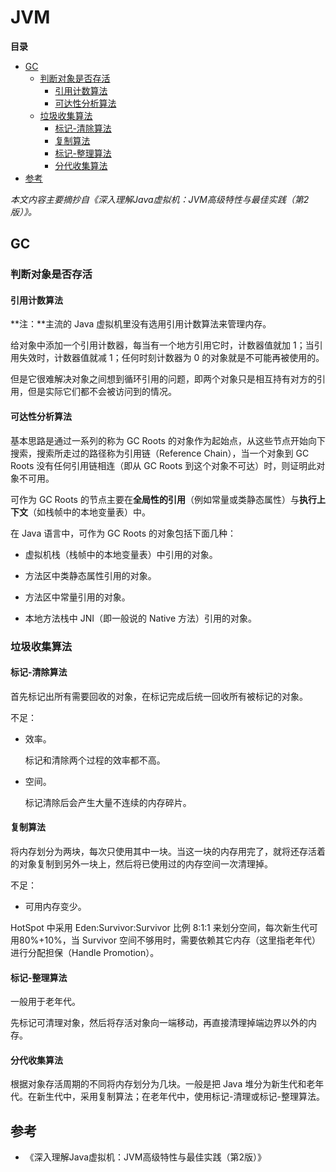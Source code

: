 # JVM

**目录**

<!-- vim-markdown-toc GFM -->
* [GC](#gc)
    * [判断对象是否存活](#判断对象是否存活)
        * [引用计数算法](#引用计数算法)
        * [可达性分析算法](#可达性分析算法)
    * [垃圾收集算法](#垃圾收集算法)
        * [标记-清除算法](#标记-清除算法)
        * [复制算法](#复制算法)
        * [标记-整理算法](#标记-整理算法)
        * [分代收集算法](#分代收集算法)
* [参考](#参考)

<!-- vim-markdown-toc -->

*本文内容主要摘抄自《深入理解Java虚拟机：JVM高级特性与最佳实践（第2版）》。*

## GC

### 判断对象是否存活

#### 引用计数算法

**注：**主流的 Java 虚拟机里没有选用引用计数算法来管理内存。

给对象中添加一个引用计数器，每当有一个地方引用它时，计数器值就加 1；当引用失效时，计数器值就减 1；任何时刻计数器为 0 的对象就是不可能再被使用的。

但是它很难解决对象之间想到循环引用的问题，即两个对象只是相互持有对方的引用，但是实际它们都不会被访问到的情况。

#### 可达性分析算法

基本思路是通过一系列的称为 GC Roots 的对象作为起始点，从这些节点开始向下搜索，搜索所走过的路径称为引用链（Reference Chain），当一个对象到 GC Roots 没有任何引用链相连（即从 GC Roots 到这个对象不可达）时，则证明此对象不可用。

可作为 GC Roots 的节点主要在**全局性的引用**（例如常量或类静态属性）与**执行上下文**（如栈帧中的本地变量表）中。

在 Java 语言中，可作为 GC Roots 的对象包括下面几种：

* 虚拟机栈（栈帧中的本地变量表）中引用的对象。

* 方法区中类静态属性引用的对象。

* 方法区中常量引用的对象。

* 本地方法栈中 JNI（即一般说的 Native 方法）引用的对象。

### 垃圾收集算法

#### 标记-清除算法

首先标记出所有需要回收的对象，在标记完成后统一回收所有被标记的对象。

不足：

* 效率。

    标记和清除两个过程的效率都不高。

* 空间。

    标记清除后会产生大量不连续的内存碎片。

#### 复制算法

将内存划分为两块，每次只使用其中一块。当这一块的内存用完了，就将还存活着的对象复制到另外一块上，然后将已使用过的内存空间一次清理掉。

不足：

* 可用内存变少。

HotSpot 中采用 Eden:Survivor:Survivor 比例 8:1:1 来划分空间，每次新生代可用80%+10%，当 Survivor 空间不够用时，需要依赖其它内存（这里指老年代）进行分配担保（Handle Promotion）。

#### 标记-整理算法

一般用于老年代。

先标记可清理对象，然后将存活对象向一端移动，再直接清理掉端边界以外的内存。

#### 分代收集算法

根据对象存活周期的不同将内存划分为几块。一般是把 Java 堆分为新生代和老年代。在新生代中，采用复制算法；在老年代中，使用标记-清理或标记-整理算法。

## 参考

* 《深入理解Java虚拟机：JVM高级特性与最佳实践（第2版）》
